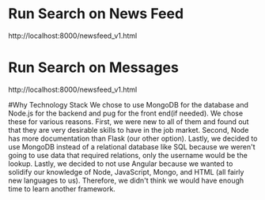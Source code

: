 # Run Search on News Feed
http://localhost:8000/newsfeed_v1.html

# Run Search on Messages
http://localhost:8000/newsfeed_v1.html

#Why Technology Stack
We chose to use MongoDB for the database and Node.js for the backend and pug for the front end(if needed). We chose these for various reasons. First, we were new to all of them and found out that they are very desirable skills to have in the job market. Second, Node has more documentation than Flask (our other option). Lastly, we decided to use MongoDB instead of a relational database like SQL because we weren't going to use data that required relations, only the username would be the lookup. Lastly, we decided to not use Angular because we wanted to solidify our knowledge of Node, JavaScript, Mongo, and HTML (all fairly new languages to us). Therefore, we didn't think we would have enough time to learn another framework.